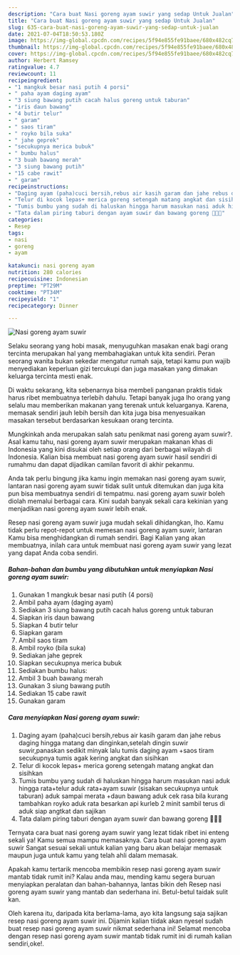 ```yaml
---
description: "Cara buat Nasi goreng ayam suwir yang sedap Untuk Jualan"
title: "Cara buat Nasi goreng ayam suwir yang sedap Untuk Jualan"
slug: 635-cara-buat-nasi-goreng-ayam-suwir-yang-sedap-untuk-jualan
date: 2021-07-04T18:50:53.180Z
image: https://img-global.cpcdn.com/recipes/5f94e855fe91baee/680x482cq70/nasi-goreng-ayam-suwir-foto-resep-utama.jpg
thumbnail: https://img-global.cpcdn.com/recipes/5f94e855fe91baee/680x482cq70/nasi-goreng-ayam-suwir-foto-resep-utama.jpg
cover: https://img-global.cpcdn.com/recipes/5f94e855fe91baee/680x482cq70/nasi-goreng-ayam-suwir-foto-resep-utama.jpg
author: Herbert Ramsey
ratingvalue: 4.7
reviewcount: 11
recipeingredient:
- "1 mangkuk besar nasi putih 4 porsi"
- " paha ayam daging ayam"
- "3 siung bawang putih cacah halus goreng untuk taburan"
- "iris daun bawang"
- "4 butir telur"
- " garam"
- " saos tiram"
- " royko bila suka"
- " jahe geprek"
- "secukupnya merica bubuk"
- " bumbu halus"
- "3 buah bawang merah"
- "3 siung bawang putih"
- "15 cabe rawit"
- " garam"
recipeinstructions:
- "Daging ayam (paha)cuci bersih,rebus air kasih garam dan jahe rebus daging hingga matang dan dinginkan,setelah dingin suwir suwir,panaskan sedikit minyak lalu tumis daging ayam +saos tiram secukupnya tumis agak kering angkat dan sisihkan"
- "Telur di kocok lepas+ merica goreng setengah matang angkat dan sisihkan"
- "Tumis bumbu yang sudah di haluskan hingga harum masukan nasi aduk hingga rata+telur aduk rata+ayam suwir (sisakan secukupnya untuk taburan) aduk sampai merata +daun bawang aduk cek rasa bila kurang tambahkan royko aduk rata besarkan api kurleb 2 minit sambil terus di aduk siap angtkat dan sajikan"
- "Tata dalam piring taburi dengan ayam suwir dan bawang goreng 🥰🥰🥰"
categories:
- Resep
tags:
- nasi
- goreng
- ayam

katakunci: nasi goreng ayam 
nutrition: 280 calories
recipecuisine: Indonesian
preptime: "PT29M"
cooktime: "PT34M"
recipeyield: "1"
recipecategory: Dinner

---
```



![Nasi goreng ayam suwir](https://img-global.cpcdn.com/recipes/5f94e855fe91baee/680x482cq70/nasi-goreng-ayam-suwir-foto-resep-utama.jpg)

Selaku seorang yang hobi masak, menyuguhkan masakan enak bagi orang tercinta merupakan hal yang membahagiakan untuk kita sendiri. Peran seorang  wanita bukan sekedar mengatur rumah saja, tetapi kamu pun wajib menyediakan keperluan gizi tercukupi dan juga masakan yang dimakan keluarga tercinta mesti enak.

Di waktu  sekarang, kita sebenarnya bisa membeli panganan praktis tidak harus ribet membuatnya terlebih dahulu. Tetapi banyak juga lho orang yang selalu mau memberikan makanan yang terenak untuk keluarganya. Karena, memasak sendiri jauh lebih bersih dan kita juga bisa menyesuaikan masakan tersebut berdasarkan kesukaan orang tercinta. 



Mungkinkah anda merupakan salah satu penikmat nasi goreng ayam suwir?. Asal kamu tahu, nasi goreng ayam suwir merupakan makanan khas di Indonesia yang kini disukai oleh setiap orang dari berbagai wilayah di Indonesia. Kalian bisa membuat nasi goreng ayam suwir hasil sendiri di rumahmu dan dapat dijadikan camilan favorit di akhir pekanmu.

Anda tak perlu bingung jika kamu ingin memakan nasi goreng ayam suwir, lantaran nasi goreng ayam suwir tidak sulit untuk ditemukan dan juga kita pun bisa membuatnya sendiri di tempatmu. nasi goreng ayam suwir boleh diolah memalui berbagai cara. Kini sudah banyak sekali cara kekinian yang menjadikan nasi goreng ayam suwir lebih enak.

Resep nasi goreng ayam suwir juga mudah sekali dihidangkan, lho. Kamu tidak perlu repot-repot untuk memesan nasi goreng ayam suwir, lantaran Kamu bisa menghidangkan di rumah sendiri. Bagi Kalian yang akan membuatnya, inilah cara untuk membuat nasi goreng ayam suwir yang lezat yang dapat Anda coba sendiri.

<!--inarticleads1-->

##### Bahan-bahan dan bumbu yang dibutuhkan untuk menyiapkan Nasi goreng ayam suwir:

1. Gunakan 1 mangkuk besar nasi putih (4 porsi)
1. Ambil  paha ayam (daging ayam)
1. Sediakan 3 siung bawang putih cacah halus goreng untuk taburan
1. Siapkan iris daun bawang
1. Siapkan 4 butir telur
1. Siapkan  garam
1. Ambil  saos tiram
1. Ambil  royko (bila suka)
1. Sediakan  jahe geprek
1. Siapkan secukupnya merica bubuk
1. Sediakan  bumbu halus:
1. Ambil 3 buah bawang merah
1. Gunakan 3 siung bawang putih
1. Sediakan 15 cabe rawit
1. Gunakan  garam




<!--inarticleads2-->

##### Cara menyiapkan Nasi goreng ayam suwir:

1. Daging ayam (paha)cuci bersih,rebus air kasih garam dan jahe rebus daging hingga matang dan dinginkan,setelah dingin suwir suwir,panaskan sedikit minyak lalu tumis daging ayam +saos tiram secukupnya tumis agak kering angkat dan sisihkan
1. Telur di kocok lepas+ merica goreng setengah matang angkat dan sisihkan
1. Tumis bumbu yang sudah di haluskan hingga harum masukan nasi aduk hingga rata+telur aduk rata+ayam suwir (sisakan secukupnya untuk taburan) aduk sampai merata +daun bawang aduk cek rasa bila kurang tambahkan royko aduk rata besarkan api kurleb 2 minit sambil terus di aduk siap angtkat dan sajikan
1. Tata dalam piring taburi dengan ayam suwir dan bawang goreng 🥰🥰🥰




Ternyata cara buat nasi goreng ayam suwir yang lezat tidak ribet ini enteng sekali ya! Kamu semua mampu memasaknya. Cara buat nasi goreng ayam suwir Sangat sesuai sekali untuk kalian yang baru akan belajar memasak maupun juga untuk kamu yang telah ahli dalam memasak.

Apakah kamu tertarik mencoba membikin resep nasi goreng ayam suwir mantab tidak rumit ini? Kalau anda mau, mending kamu segera buruan menyiapkan peralatan dan bahan-bahannya, lantas bikin deh Resep nasi goreng ayam suwir yang mantab dan sederhana ini. Betul-betul taidak sulit kan. 

Oleh karena itu, daripada kita berlama-lama, ayo kita langsung saja sajikan resep nasi goreng ayam suwir ini. Dijamin kalian tiidak akan nyesel sudah buat resep nasi goreng ayam suwir nikmat sederhana ini! Selamat mencoba dengan resep nasi goreng ayam suwir mantab tidak rumit ini di rumah kalian sendiri,oke!.

